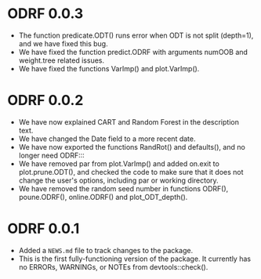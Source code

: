 # ODRF 0.0.3

* The function predicate.ODT() runs error when ODT is not split (depth=1), and we have fixed this bug.
* We have fixed the function predict.ODRF with arguments numOOB and weight.tree related issues.
* We have fixed the functions VarImp() and plot.VarImp().

# ODRF 0.0.2

* We have now explained CART and Random Forest in the description text.
* We have changed the Date field to a more recent date.
* We have now exported the functions RandRot() and defaults(), and no longer need ODRF:::
* We have removed par from plot.VarImp() and added on.exit to plot.prune.ODT(), and checked the code to make sure that it does not change the user's options, including par or working directory.
* We have removed the random seed number in functions ODRF(), poune.ODRF(), online.ODRF() and plot_ODT_depth().


# ODRF 0.0.1

* Added a `NEWS.md` file to track changes to the package.
* This is the first fully-functioning version of the package. It currently has no ERRORs, WARNINGs, or NOTEs from devtools::check().

